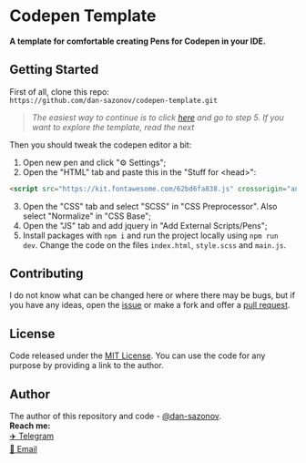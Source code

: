 # Codepen Template
**A template for comfortable creating Pens for Codepen in your IDE.**

## Getting Started

First of all, clone this repo:<br>
`https://github.com/dan-sazonov/codepen-template.git`<br>
> _The easiest way to continue is to click [here](https://codepen.io/pen/?template=gOgzjPz) and go to step 5. If you want to explore the template, read the next_<br>

Then you should tweak the codepen editor a bit:
1. Open new pen and click "⚙ Settings";
2. Open the "HTML" tab and paste this in the "Stuff for &lt;head&gt;":
 ``` html 
<script src="https://kit.fontawesome.com/62bd6fa838.js" crossorigin="anonymous"></script>
 ```
3. Open the "CSS" tab and select "SCSS" in "CSS Preprocessor". Also select "Normalize" in "CSS Base";
4. Open the "JS" tab and add jquery in "Add External Scripts/Pens";
5. Install packages with `npm i` and run the project locally using `npm run dev`. Change the code on the files `index.html`, `style.scss` and `main.js`.

## Contributing
I do not know what can be changed here or where there may be bugs, but if you have any ideas, open the [issue](https://github.com/dan-sazonov/codepen-template/issues) or make a fork and offer a [pull request](https://github.com/dan-sazonov/codepen-template/pulls).

## License
Code released under the [MIT License](https://github.com/dan-sazonov/codepen-template/blob/main/LICENSE). You can use the code for any purpose by providing a link to the author.

## Author
The author of this repository and code - [@dan-sazonov](https://github.com/dan-sazonov). <br>
**Reach me:**<br>
[:airplane: Telegram](https://t.me/dan_sazonov) <br>
[:e-mail: Email](mailto:p-294803@yandex.com) <br>
